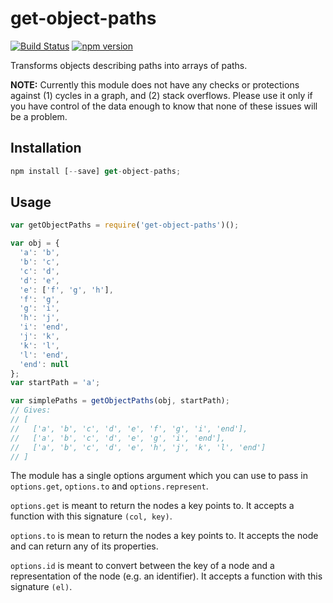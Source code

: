 # get-object-paths

[![Build Status](https://travis-ci.org/sebinsua/get-object-paths.png)](https://travis-ci.org/sebinsua/get-object-paths) [![npm version](https://badge.fury.io/js/get-object-paths.svg)](https://npmjs.org/package/get-object-paths)

Transforms objects describing paths into arrays of paths.

**NOTE:** Currently this module does not have any checks or protections against (1) cycles in a graph, and (2) stack overflows. Please use it only if you have control of the data enough to know that none of these issues will be a problem.

## Installation

```javascript
npm install [--save] get-object-paths;
```

## Usage

```javascript
var getObjectPaths = require('get-object-paths')();

var obj = {
  'a': 'b',
  'b': 'c',
  'c': 'd',
  'd': 'e',
  'e': ['f', 'g', 'h'],
  'f': 'g',
  'g': 'i',
  'h': 'j',
  'i': 'end',
  'j': 'k',
  'k': 'l',
  'l': 'end',
  'end': null
};
var startPath = 'a';

var simplePaths = getObjectPaths(obj, startPath);
// Gives:
// [
//   ['a', 'b', 'c', 'd', 'e', 'f', 'g', 'i', 'end'],
//   ['a', 'b', 'c', 'd', 'e', 'g', 'i', 'end'],
//   ['a', 'b', 'c', 'd', 'e', 'h', 'j', 'k', 'l', 'end']
// ]
```

The module has a single options argument which you can use to pass in `options.get`, `options.to` and `options.represent`.

`options.get` is meant to return the nodes a key points to. It accepts a function with this signature `(col, key)`.

`options.to` is mean to return the nodes a key points to. It accepts the node and can return any of its properties.

`options.id` is meant to convert between the key of a node and a representation of the node (e.g. an identifier). It accepts a function with this signature `(el)`.

